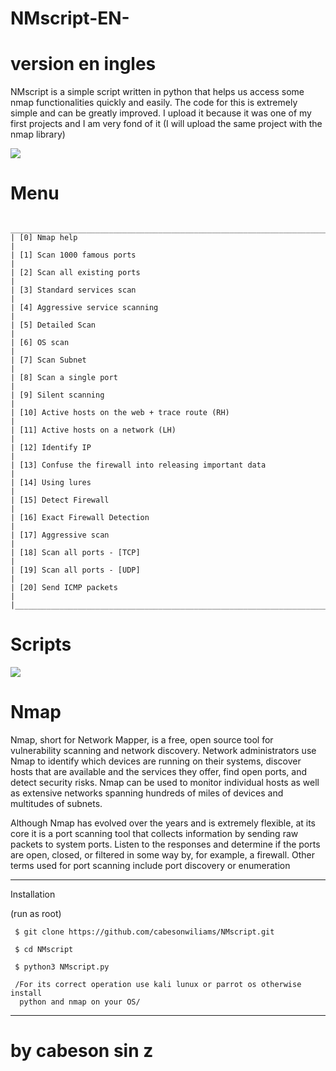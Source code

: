 # NMscript-EN-
# version en ingles
NMscript is a simple script written in python that helps us access some nmap functionalities quickly and easily. The code for this is extremely simple and can be greatly improved. I upload it because it was one of my first projects and I am very fond of it (I will upload the same project with the nmap library)

<IMG SRC = "https://github.com/cabesonwiliams/NMscript/blob/main/Nmscript.PNG">

# Menu  

     _________________________________________________________________________________________
    | [0] Nmap help                                                                           |
    | [1] Scan 1000 famous ports                                                              |
    | [2] Scan all existing ports                                                             |
    | [3] Standard services scan                                                              |
    | [4] Aggressive service scanning                                                         |
    | [5] Detailed Scan                                                                       |
    | [6] OS scan                                                                             |
    | [7] Scan Subnet                                                                         |
    | [8] Scan a single port                                                                  |
    | [9] Silent scanning                                                                     |
    | [10] Active hosts on the web + trace route (RH)                                         |
    | [11] Active hosts on a network (LH)                                                     |
    | [12] Identify IP                                                                        |
    | [13] Confuse the firewall into releasing important data                                 |
    | [14] Using lures                                                                        | 
    | [15] Detect Firewall                                                                    |
    | [16] Exact Firewall Detection                                                           |
    | [17] Aggressive scan                                                                    |
    | [18] Scan all ports - [TCP]                                                             |
    | [19] Scan all ports - [UDP]                                                             |
    | [20] Send ICMP packets                                                                  |
    |_________________________________________________________________________________________|
   
# Scripts	
 <IMG SRC = "https://github.com/cabesonwiliams/NMscript/blob/main/scriptnm.PNG">   
    
# Nmap
Nmap, short for Network Mapper, is a free, open source tool for vulnerability scanning and network discovery. Network administrators use Nmap to identify which devices are running on their systems, discover hosts that are available and the services they offer, find open ports, and detect security risks. Nmap can be used to monitor individual hosts as well as extensive networks spanning hundreds of miles of devices and multitudes of subnets.

Although Nmap has evolved over the years and is extremely flexible, at its core it is a port scanning tool that collects information by sending raw packets to system ports. Listen to the responses and determine if the ports are open, closed, or filtered in some way by, for example, a firewall. Other terms used for port scanning include port discovery or enumeration





--------------------------------
> 
Installation
> 
 (run as root)
 
     $ git clone https://github.com/cabesonwiliams/NMscript.git 
    
     $ cd NMscript   
	
     $ python3 NMscript.py
	
     /For its correct operation use kali lunux or parrot os otherwise install
      python and nmap on your OS/
	

--------------------------------
	
# by cabeson sin z
